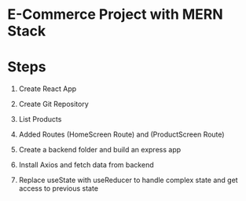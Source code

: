 # E-Commerce Project with MERN Stack

# Steps

1. Create React App
2. Create Git Repository
3. List Products

4. Added Routes (HomeScreen Route) and (ProductScreen Route)

5. Create a backend folder and build an express app

6. Install Axios and fetch data from backend

7. Replace useState with useReducer to handle complex state and get access to previous state
